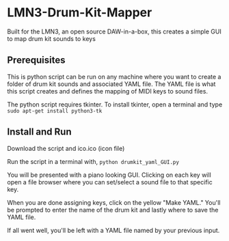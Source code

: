 # LMN3-Drum-Kit-Mapper
Built for the LMN3, an open source DAW-in-a-box, this creates a simple GUI to map drum kit sounds to keys

## Prerequisites
This is python script can be run on any machine where you want to create a folder of drum kit sounds and associated YAML file.  The YAML file is what this script creates and defines the mapping of MIDI keys to sound files.

The python script requires tkinter. To install tkinter, open a terminal and type `sudo apt-get install python3-tk`

## Install and Run
Download the script and ico.ico (icon file)

Run the script in a terminal with, `python drumkit_yaml_GUI.py`

You will be presented with a piano looking GUI.  Clicking on each key will open a file browser where you can set/select a sound file to that specific key.

When you are done assigning keys, click on the yellow "Make YAML."  You'll be prompted to enter the name of the drum kit and lastly where to save the YAML file.

If all went well, you'll be left with a YAML file named by your previous input.



